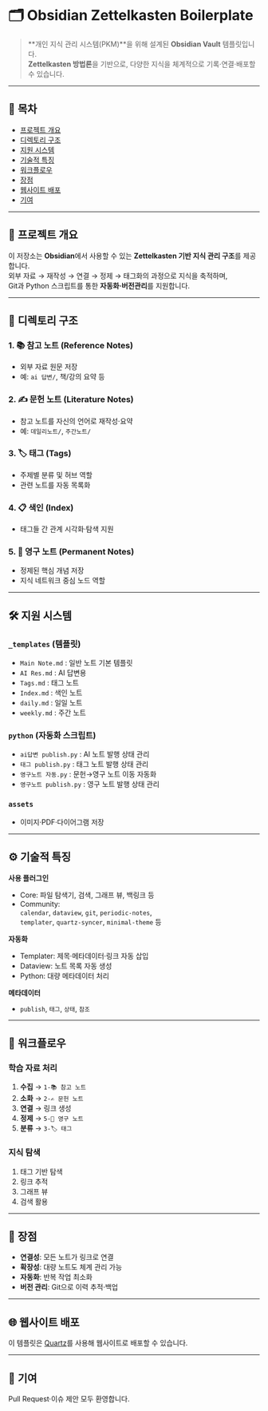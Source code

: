 # 🗂 Obsidian Zettelkasten Boilerplate

> **개인 지식 관리 시스템(PKM)**을 위해 설계된 **Obsidian Vault** 템플릿입니다.  
> **Zettelkasten 방법론**을 기반으로, 다양한 지식을 체계적으로 기록·연결·배포할 수 있습니다.

---

## 📑 목차
- [프로젝트 개요](#프로젝트-개요)
- [디렉토리 구조](#디렉토리-구조)
- [지원 시스템](#지원-시스템)
- [기술적 특징](#기술적-특징)
- [워크플로우](#워크플로우)
- [장점](#장점)
- [웹사이트 배포](#웹사이트-배포)
- [기여](#기여)

---

## 📌 프로젝트 개요
이 저장소는 **Obsidian**에서 사용할 수 있는 **Zettelkasten 기반 지식 관리 구조**를 제공합니다.  
외부 자료 → 재작성 → 연결 → 정제 → 태그화의 과정으로 지식을 축적하며,  
Git과 Python 스크립트를 통한 **자동화·버전관리**를 지원합니다.

---

## 📂 디렉토리 구조

### 1. 📚 참고 노트 (Reference Notes)
- 외부 자료 원문 저장
- 예: `ai 답변/`, 책/강의 요약 등

### 2. ✍️ 문헌 노트 (Literature Notes)
- 참고 노트를 자신의 언어로 재작성·요약
- 예: `데일리노트/`, `주간노트/`

### 3. 🏷️ 태그 (Tags)
- 주제별 분류 및 허브 역할
- 관련 노트를 자동 목록화

### 4. 📋 색인 (Index)
- 태그들 간 관계 시각화·탐색 지원

### 5. 💎 영구 노트 (Permanent Notes)
- 정제된 핵심 개념 저장
- 지식 네트워크 중심 노드 역할

---

## 🛠 지원 시스템

### `_templates` (템플릿)
- `Main Note.md` : 일반 노트 기본 템플릿
- `AI Res.md` : AI 답변용
- `Tags.md` : 태그 노트
- `Index.md` : 색인 노트
- `daily.md` : 일일 노트
- `weekly.md` : 주간 노트

### `python` (자동화 스크립트)
- `ai답변 publish.py` : AI 노트 발행 상태 관리
- `태그 publish.py` : 태그 노트 발행 상태 관리
- `영구노트 자동.py` : 문헌→영구 노트 이동 자동화
- `영구노트 publish.py` : 영구 노트 발행 상태 관리

### `assets`
- 이미지·PDF·다이어그램 저장

---

## ⚙ 기술적 특징

**사용 플러그인**
- Core: 파일 탐색기, 검색, 그래프 뷰, 백링크 등
- Community:  
  `calendar`, `dataview`, `git`, `periodic-notes`,  
  `templater`, `quartz-syncer`, `minimal-theme` 등

**자동화**
- Templater: 제목·메타데이터·링크 자동 삽입
- Dataview: 노트 목록 자동 생성
- Python: 대량 메타데이터 처리

**메타데이터**
- `publish`, `태그`, `상태`, `참조`

---

## 🔄 워크플로우

### 학습 자료 처리
1. **수집** → `1-📚 참고 노트`
2. **소화** → `2-✍️ 문헌 노트`
3. **연결** → 링크 생성
4. **정제** → `5-💎 영구 노트`
5. **분류** → `3-🏷️ 태그`

### 지식 탐색
1. 태그 기반 탐색
2. 링크 추적
3. 그래프 뷰
4. 검색 활용

---

## 🌟 장점
- **연결성**: 모든 노트가 링크로 연결
- **확장성**: 대량 노트도 체계 관리 가능
- **자동화**: 반복 작업 최소화
- **버전 관리**: Git으로 이력 추적·백업

---

## 🌐 웹사이트 배포
이 템플릿은 [Quartz](https://github.com/jackyzha0/quartz)를 사용해 웹사이트로 배포할 수 있습니다.

---

## 🤝 기여
Pull Request·이슈 제안 모두 환영합니다.


